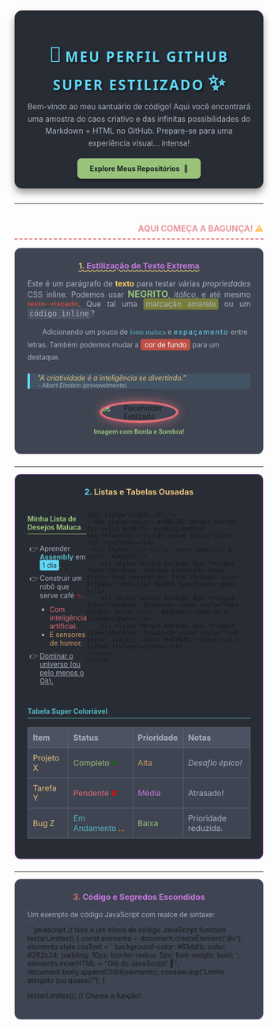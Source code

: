 <!--
  ********************************************
  *            README.md EXTREMO             *
  *    Feito para testar os limites do GFM   *
  *       (GitHub Flavored Markdown)         *
  ********************************************
-->

<div align="center" style="background-color: #282c34; padding: 20px; border-radius: 15px; margin-bottom: 30px; box-shadow: 0px 8px 15px rgba(0, 0, 0, 0.4);">
  <h1 style="color: #61dafb; font-family: 'Segoe UI', Tahoma, Geneva, Verdana, sans-serif; text-shadow: 2px 2px 5px rgba(0,0,0,0.7); margin-bottom: 10px;">
    <span style="font-size: 1.5em;">🚀</span> <span style="letter-spacing: 3px;">MEU PERFIL GITHUB SUPER ESTILIZADO</span> <span style="font-size: 1.5em;">✨</span>
  </h1>
  <p style="color: #abb2bf; font-size: 1.1em; line-height: 1.6; max-width: 700px; margin: 0 auto;">
    Bem-vindo ao meu santuário de código! Aqui você encontrará uma amostra do caos criativo e das infinitas possibilidades do Markdown + HTML no GitHub. Prepare-se para uma experiência visual... intensa!
  </p>
  <br>
  <a href="https://github.com/SeuUsuario?tab=repositories" style="display: inline-block; padding: 12px 25px; background-color: #98c379; color: #1e2127; text-decoration: none; border-radius: 8px; font-weight: bold; transition: all 0.3s ease; box-shadow: 0 4px 6px rgba(0,0,0,0.3);" onmouseover="this.style.backgroundColor='#7fb261'" onmouseout="this.style.backgroundColor='#98c379'">
    Explore Meus Repositórios <span style="margin-left: 5px;">📂</span>
  </a>
</div>

---

<h2 style="color: #e06c75; border-bottom: 2px dashed #e06c75; padding-bottom: 10px; margin-top: 40px; text-align: right;">
  <span style="font-size: 0.8em; opacity: 0.7;">
    AQUI COMEÇA A BAGUNÇA! <span style="color: orange;">⚠️</span>
  </span>
</h2>

<!-- Seção 1: Markdown Básico com Estilizações HTML Inline -->
<div style="background-color: #3e4451; padding: 25px; border-radius: 12px; margin-bottom: 25px; border: 1px solid #5c6370;">
  <h3 style="color: #c678dd; margin-top: 0; text-align: center; text-decoration: underline wavy #e5c07b;">
    <span style="color: #e5c07b;">1.</span> Estilização de Texto Extrema
  </h3>
  
  <p style="font-size: 1.1em; color: #abb2bf; text-align: justify;">
    Este é um parágrafo de <span style="color: #ffcc66; font-weight: bold;">texto</span> para testar várias <span style="font-style: italic; color: #a9b7c6;">propriedades</span> CSS inline. Podemos usar <strong style="color: #98c379; text-transform: uppercase; font-size: 1.2em;">negrito</strong>, <em>itálico</em>, e até mesmo <span style="text-decoration: line-through; color: #be5046;">texto riscado</span>. Que tal uma <mark style="background-color: rgba(255,255,0,0.3); color: inherit; padding: 2px 5px; border-radius: 3px;">marcação amarela</mark> ou um <span style="font-family: monospace; background-color: #4b5262; padding: 2px 4px; border-radius: 4px;">código inline</span>?
  </p>
  
  <p style="text-indent: 30px; line-height: 1.8; color: #abb2bf;">
    Adicionando um pouco de <span style="font-family: 'Comic Sans MS', cursive; color: #56b6c2;">fonte maluca</span> e <span style="letter-spacing: 2px; color: #61dafb;">espaçamento</span> entre letras. Também podemos mudar a <span style="background-color: #be5046; color: white; padding: 3px 8px; border-radius: 5px;">cor de fundo</span> para um destaque.
  </p>
  
  <blockquote style="border-left: 5px solid #61dafb; padding-left: 15px; margin: 20px 0; background-color: rgba(97, 218, 251, 0.1); color: #e5c07b; font-style: italic;">
    <p>
      "A criatividade é a inteligência se divertindo."
      <br> <small style="color: #abb2bf;">- Albert Einstein (provavelmente)</small>
    </p>
  </blockquote>
  
  <div style="text-align: center; margin-top: 25px;">
    <img src="https://via.placeholder.com/150/61dafb/FFFFFF?text=IMAGEM+ESTILIZADA" alt="Placeholder Estilizado" style="border: 5px solid #e06c75; border-radius: 50%; box-shadow: 0 0 20px rgba(224, 108, 117, 0.7); max-width: 150px;">
    <p style="color: #98c379; font-size: 0.9em; margin-top: 10px;">
      <span style="font-weight: bold;">Imagem com Borda e Sombra!</span>
    </p>
  </div>
</div>

---

<!-- Seção 2: Listas e Tabelas com HTML/CSS -->
<div style="background-color: #282c34; padding: 25px; border-radius: 12px; margin-bottom: 25px; border: 1px solid #c678dd;">
  <h3 style="color: #e5c07b; margin-top: 0; text-align: center;">
    <span style="color: #61dafb;">2.</span> Listas e Tabelas Ousadas
  </h3>

  <div style="display: flex; justify-content: space-around; margin-bottom: 30px;">
    <div style="width: 45%;">
      <h4 style="color: #98c379; border-bottom: 1px solid #98c379; padding-bottom: 5px;">Minha Lista de Desejos Maluca</h4>
      <ul style="list-style-type: '👉 '; color: #abb2bf; padding-left: 25px;">
        <li style="margin-bottom: 8px;">
          Aprender <span style="font-weight: bold; color: #56b6c2;">Assembly</span> em <span style="background-color: #61dafb; color: #282c34; padding: 2px 5px; border-radius: 3px;">1 dia</span>.
        </li>
        <li style="margin-bottom: 8px;">
          Construir um robô que serve café <span style="color: brown;">☕</span>.
          <ul style="list-style-type: disc; color: #abb2bf; padding-left: 20px; margin-top: 5px;">
            <li><span style="color: #e06c75;">Com inteligência artificial.</span></li>
            <li><span style="color: #d19a66;">E sensores de humor.</span></li>
          </ul>
        </li>
        <li style="margin-bottom: 8px;"><span style="text-decoration: underline;">Dominar o universo (ou pelo menos o Git).</span></li>
      </ul>
    </div>

    <div style="width: 45%;">
      <h4 style="color: #e06c75; border-bottom: 1px solid #e06c75; padding-bottom: 5px;">Tarefas Críticas <span style="color: red;">🚨</span></h4>
      <ul style="list-style: none; padding: 0; color: #abb2bf;">
        <li style="margin-bottom: 8px;"><input type="checkbox" checked disabled> <span style="text-decoration: line-through; color: #7f848e;">Publicar README bagunçado</span></li>
        <li style="margin-bottom: 8px;"><input type="checkbox" disabled> <span style="font-weight: bold; color: #d19a66;">Quebrar o GitHub</span></li>
        <li style="margin-bottom: 8px;"><input type="checkbox" disabled> <span style="font-style: italic; color: #c678dd;">Consertar o GitHub (talvez)</span></li>
      </ul>
    </div>
  </div>

  <h4 style="color: #56b6c2; border-bottom: 1px solid #56b6c2; padding-bottom: 5px; margin-top: 30px;">Tabela Super Coloriável</h4>
  <table style="width: 100%; border-collapse: collapse; margin-top: 15px; background-color: #3e4451;">
    <thead style="background-color: #4b5262;">
      <tr>
        <th style="padding: 10px; border: 1px solid #5c6370; color: #abb2bf; text-align: left;">Item</th>
        <th style="padding: 10px; border: 1px solid #5c6370; color: #abb2bf; text-align: left;">Status</th>
        <th style="padding: 10px; border: 1px solid #5c6370; color: #abb2bf; text-align: left;">Prioridade</th>
        <th style="padding: 10px; border: 1px solid #5c6370; color: #abb2bf; text-align: left;">Notas</th>
      </tr>
    </thead>
    <tbody>
      <tr>
        <td style="padding: 10px; border: 1px solid #5c6370; color: #e5c07b;">Projeto X</td>
        <td style="padding: 10px; border: 1px solid #5c6370; color: #98c379;">Completo <span style="color: green;">✔</span></td>
        <td style="padding: 10px; border: 1px solid #5c6370; color: #d19a66;">Alta</td>
        <td style="padding: 10px; border: 1px solid #5c6370; color: #abb2bf;"><span style="font-style: italic;">Desafio épico!</span></td>
      </tr>
      <tr>
        <td style="padding: 10px; border: 1px solid #5c6370; color: #e5c07b;">Tarefa Y</td>
        <td style="padding: 10px; border: 1px solid #5c6370; color: #e06c75;">Pendente <span style="color: red;">✘</span></td>
        <td style="padding: 10px; border: 1px solid #5c6370; color: #c678dd;">Média</td>
        <td style="padding: 10px; border: 1px solid #5c6370; color: #abb2bf;">Atrasado!</td>
      </tr>
      <tr>
        <td style="padding: 10px; border: 1px solid #5c6370; color: #e5c07b;">Bug Z</td>
        <td style="padding: 10px; border: 1px solid #5c6370; color: #56b6c2;">Em Andamento <span style="color: orange;">...</span></td>
        <td style="padding: 10px; border: 1px solid #5c6370; color: #98c379;">Baixa</td>
        <td style="padding: 10px; border: 1px solid #5c6370; color: #abb2bf;">Prioridade reduzida.</td>
      </tr>
    </tbody>
  </table>
</div>

---

<!-- Seção 3: Blocos de Código e Detalhes/Sumário -->
<div style="background-color: #3e4451; padding: 25px; border-radius: 12px; margin-bottom: 25px; border: 1px solid #5c6370;">
  <h3 style="color: #c678dd; margin-top: 0; text-align: center;">
    <span style="color: #e06c75;">3.</span> Código e Segredos Escondidos
  </h3>

  <p style="color: #abb2bf;">Um exemplo de código JavaScript com realce de sintaxe:</p>
  ```javascript
  // Isso é um bloco de código JavaScript
  function testarLimites() {
    const elemento = document.createElement('div');
    elemento.style.cssText = `
      background-color: #61dafb;
      color: #282c34;
      padding: 10px;
      border-radius: 5px;
      font-weight: bold;
    `;
    elemento.innerHTML = "Olá do JavaScript! 👋";
    document.body.appendChild(elemento);
    console.log("Limite atingido (ou quase)!");
  }
  
  testarLimites(); // Chame a função!
